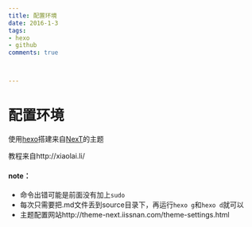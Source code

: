 ```yaml
---
title: 配置环境
date: 2016-1-3
tags: 
- hexo
- github
comments: true



---
```


# 配置环境

使用[hexo](https://hexo.io/zh-cn/)搭建来自[NexT](http://theme-next.iissnan.com/)的主题

教程来自http://xiaolai.li/



#### note：

- 命令出错可能是前面没有加上`sudo`
- 每次只需要把.md文件丢到source目录下，再运行`hexo g`和`hexo d`就可以
- 主题配置网站http://theme-next.iissnan.com/theme-settings.html



